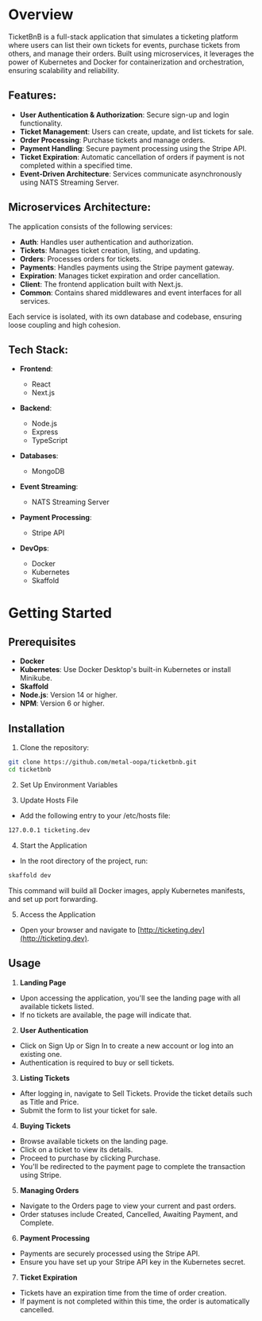 # Overview
TicketBnB is a full-stack application that simulates a ticketing platform where users can list their own tickets for events, purchase tickets from others, and manage their orders. Built using microservices, it leverages the power of Kubernetes and Docker for containerization and orchestration, ensuring scalability and reliability.

## Features:

 - **User Authentication & Authorization**: Secure sign-up and login functionality.
 - **Ticket Management**: Users can create, update, and list tickets for sale.
 - **Order Processing**: Purchase tickets and manage orders.
 - **Payment Handling**: Secure payment processing using the Stripe API.
 - **Ticket Expiration**: Automatic cancellation of orders if payment is not completed within a specified time.
 - **Event-Driven Architecture**: Services communicate asynchronously using NATS Streaming Server.

## Microservices Architecture:

The application consists of the following services:

 - **Auth**: Handles user authentication and authorization.
 - **Tickets**: Manages ticket creation, listing, and updating.
 - **Orders**: Processes orders for tickets.
 - **Payments**: Handles payments using the Stripe payment gateway.
 - **Expiration**: Manages ticket expiration and order cancellation.
 - **Client**: The frontend application built with Next.js.
 - **Common**: Contains shared middlewares and event interfaces for all services.
 
 Each service is isolated, with its own database and codebase, ensuring loose coupling and high cohesion.

## Tech Stack:

 - **Frontend**:
    - React
    - Next.js
 
 - **Backend**:
    - Node.js
    - Express
    - TypeScript
 - **Databases**:
    - MongoDB
 - **Event Streaming**:
    - NATS Streaming Server
 - **Payment Processing**:
    - Stripe API
 - **DevOps**:
    - Docker
    - Kubernetes
    - Skaffold

# Getting Started

## Prerequisites
 - **Docker**
 - **Kubernetes**: Use Docker Desktop's built-in Kubernetes or install Minikube.
 - **Skaffold**
 - **Node.js**: Version 14 or higher.
 - **NPM**: Version 6 or higher.

## Installation

1. Clone the repository:
```bash
git clone https://github.com/metal-oopa/ticketbnb.git
cd ticketbnb
```

2. Set Up Environment Variables

3. Update Hosts File

 - Add the following entry to your /etc/hosts file:

```bash
127.0.0.1 ticketing.dev
```

4. Start the Application
- In the root directory of the project, run:

```bash
skaffold dev
```
This command will build all Docker images, apply Kubernetes manifests, and set up port forwarding.

5. Access the Application
- Open your browser and navigate to [http://ticketing.dev](http://ticketing.dev).
  
## Usage

1. **Landing Page**
 - Upon accessing the application, you'll see the landing page with all available tickets listed.
 - If no tickets are available, the page will indicate that.
2. **User Authentication**
 - Click on Sign Up or Sign In to create a new account or log into an existing one.
 - Authentication is required to buy or sell tickets.
3. **Listing Tickets**
 - After logging in, navigate to Sell Tickets.
Provide the ticket details such as Title and Price.
 - Submit the form to list your ticket for sale.
4. **Buying Tickets**
 - Browse available tickets on the landing page.
 - Click on a ticket to view its details.
 - Proceed to purchase by clicking Purchase.
 - You'll be redirected to the payment page to complete the transaction using Stripe.
5. **Managing Orders**
 - Navigate to the Orders page to view your current and past orders.
 - Order statuses include Created, Cancelled, Awaiting Payment, and Complete.
6. **Payment Processing**
 - Payments are securely processed using the Stripe API.
 - Ensure you have set up your Stripe API key in the Kubernetes secret.
7. **Ticket Expiration**
 - Tickets have an expiration time from the time of order creation.
 - If payment is not completed within this time, the order is automatically cancelled.
